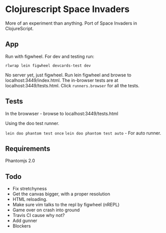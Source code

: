 # Clojurescript Space Invaders

More of an experiment than anything. Port of Space Invaders in ClojureScript.

## App

Run with figwheel. For dev and testing run:

```
rlwrap lein figwheel devcards-test dev
```

No server yet, just figwheel. Run lein figwheel and browse to localhost:3449/index.html. The in-browser tests are at localhost:3449/tests.html. Click `runners.browser` for all the tests.

## Tests

In the browwser - browse to localhost:3449/tests.html

Using the doo test runner.

`lein doo phantom test once`
`lein doo phantom test auto` - For auto runner.

## Requirements

Phantomjs 2.0

## Todo

- Fix stretchyness
- Get the canvas bigger, with a proper resolution
- HTML reloading.
- Make sure vim talks to the repl by figwheel (nREPL)
- Game over on crash into ground
- Travis CI cause why not?
- Add gunner
- Blockers

